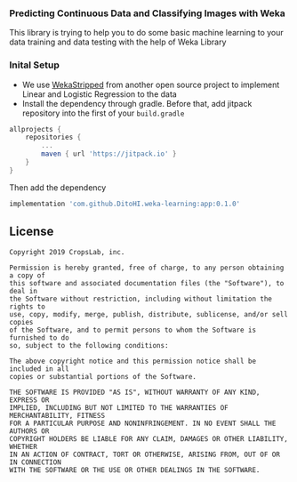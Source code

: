 ### Predicting Continuous Data and Classifying Images with Weka

This library is trying to help you to do some basic machine learning to your data training and data testing with the help of Weka Library

### Inital Setup

* We use [WekaStripped](https://github.com/rjmarsan/Weka-for-Android) from another open source project to implement Linear and Logistic Regression to the data
* Install the dependency through gradle. Before that, add jitpack repository into the first of your `build.gradle`
```groovy
allprojects {
    repositories {
	    ...
	    maven { url 'https://jitpack.io' }
	}
}
```
Then add the dependency
```groovy
implementation 'com.github.DitoHI.weka-learning:app:0.1.0'
```

License
--------

    Copyright 2019 CropsLab, inc.
    
    Permission is hereby granted, free of charge, to any person obtaining a copy of 
    this software and associated documentation files (the "Software"), to deal in 
    the Software without restriction, including without limitation the rights to 
    use, copy, modify, merge, publish, distribute, sublicense, and/or sell copies 
    of the Software, and to permit persons to whom the Software is furnished to do 
    so, subject to the following conditions:
    
    The above copyright notice and this permission notice shall be included in all 
    copies or substantial portions of the Software.
    
    THE SOFTWARE IS PROVIDED "AS IS", WITHOUT WARRANTY OF ANY KIND, EXPRESS OR 
    IMPLIED, INCLUDING BUT NOT LIMITED TO THE WARRANTIES OF MERCHANTABILITY, FITNESS 
    FOR A PARTICULAR PURPOSE AND NONINFRINGEMENT. IN NO EVENT SHALL THE AUTHORS OR 
    COPYRIGHT HOLDERS BE LIABLE FOR ANY CLAIM, DAMAGES OR OTHER LIABILITY, WHETHER 
    IN AN ACTION OF CONTRACT, TORT OR OTHERWISE, ARISING FROM, OUT OF OR IN CONNECTION 
    WITH THE SOFTWARE OR THE USE OR OTHER DEALINGS IN THE SOFTWARE.
